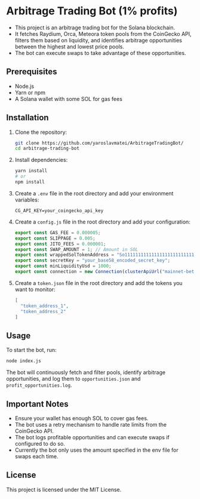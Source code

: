 # Arbitrage Trading Bot (1% profits)

- This project is an arbitrage trading bot for the Solana blockchain. 
- It fetches Raydium, Orca, Meteora token pools from the CoinGecko API, filters them based on liquidity, and identifies arbitrage opportunities between the highest and lowest price pools. 
- The bot can execute swaps to take advantage of these opportunities.

## Prerequisites

- Node.js
- Yarn or npm
- A Solana wallet with some SOL for gas fees

## Installation

1. Clone the repository:
    ```sh
    git clone https://github.com/yaroslavmatei/ArbitrageTradingBot/
    cd arbitrage-trading-bot
    ```

2. Install dependencies:
    ```sh
    yarn install
    # or
    npm install
    ```

3. Create a `.env` file in the root directory and add your environment variables:
    ```env
    CG_API_KEY=your_coingecko_api_key
    ```

4. Create a `config.js` file in the root directory and add your configuration:
    ```javascript
    export const GAS_FEE = 0.000005;
    export const SLIPPAGE = 0.005;
    export const JITO_FEES = 0.000001;
    export const SWAP_AMOUNT = 1; // Amount in SOL
    export const wrappedSolTokenAddress = "So11111111111111111111111111111111111111112";
    export const secretKey = "your_base58_encoded_secret_key";
    export const minLiquidityUsd = 1000;
    export const connection = new Connection(clusterApiUrl("mainnet-beta"), "confirmed");
    ```

5. Create a `token.json` file in the root directory and add the tokens you want to monitor:
    ```json
    [
      "token_address_1",
      "token_address_2"
    ]
    ```

## Usage

To start the bot, run:
```sh
node index.js
```

The bot will continuously fetch and filter pools, identify arbitrage opportunities, and log them to `opportunities.json` and `profit_opportunities.log`.

## Important Notes

- Ensure your wallet has enough SOL to cover gas fees.
- The bot uses a retry mechanism to handle rate limits from the CoinGecko API.
- The bot logs profitable opportunities and can execute swaps if configured to do so.
- Currently the bot only uses the amount specified in the env file for swaps each time.

## License

This project is licensed under the MIT License.
